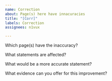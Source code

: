 ```yaml
---
name: Correction
about: Page(s) here have innacuracies
title: "[Corr]"
labels: Correction
assignees: n1vux

---
```


Which page(s) have the inaccuracy?


What statements are affected?


What would be a more accurate statement?


What evidence can you offer for this improvement?
